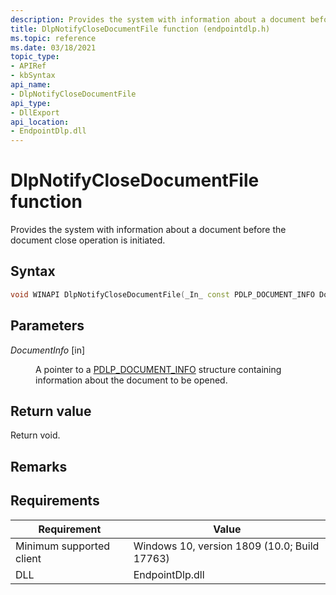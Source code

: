 ```yaml
---
description: Provides the system with information about a document before the document close operation is initiated.
title: DlpNotifyCloseDocumentFile function (endpointdlp.h)
ms.topic: reference
ms.date: 03/18/2021
topic_type: 
- APIRef
- kbSyntax
api_name: 
- DlpNotifyCloseDocumentFile
api_type: 
- DllExport
api_location: 
- EndpointDlp.dll
---
```


# DlpNotifyCloseDocumentFile function

Provides the system with information about a document before the document close operation is initiated.

## Syntax


```C++
void WINAPI DlpNotifyCloseDocumentFile(_In_ const PDLP_DOCUMENT_INFO DocumentInfo);
```



## Parameters

<dl> <dt>

*DocumentInfo* \[in\]
</dt> <dd>

A pointer to a [PDLP_DOCUMENT_INFO](endpointdlp-dlp_document_info.md) structure containing information about the document to be opened.

</dd> </dl>


## Return value

Return void.

## Remarks


## Requirements


| Requirement          |    Value                   |
|-------------------------------------|-----------------------------------------------------------------------------------------|
| Minimum supported client<br/> | Windows 10, version 1809 (10.0; Build 17763)           |
| DLL<br/>                      | EndpointDlp.dll |
